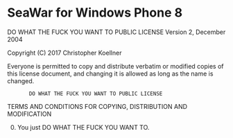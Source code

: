 # SeaWar for Windows Phone 8


DO WHAT THE FUCK YOU WANT TO PUBLIC LICENSE
                   Version 2, December 2004

Copyright (C) 2017 Christopher Koellner

Everyone is permitted to copy and distribute verbatim or modified
copies of this license document, and changing it is allowed as long
as the name is changed.

           DO WHAT THE FUCK YOU WANT TO PUBLIC LICENSE
  TERMS AND CONDITIONS FOR COPYING, DISTRIBUTION AND MODIFICATION

 0. You just DO WHAT THE FUCK YOU WANT TO.
